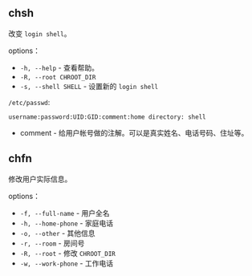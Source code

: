 
## chsh
改变 `login shell`。  

options：  
- `-h, --help` - 查看帮助。
- `-R, --root CHROOT_DIR`
- `-s, --shell SHELL` - 设置新的 `login shell`

`/etc/passwd`:  
```
username:password:UID:GID:comment:home directory: shell
```
- comment - 给用户帐号做的注解。可以是真实姓名、电话号码、住址等。


## chfn
修改用户实际信息。

options：  

- `-f, --full-name` - 用户全名
- `-h, --home-phone` - 家庭电话
- `-o, --other` - 其他信息
- `-r, --room` - 房间号
- `-R, --root` - 修改 `CHROOT_DIR`
- `-w, --work-phone` - 工作电话
